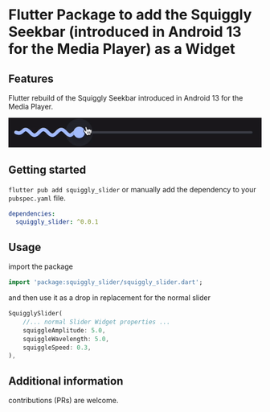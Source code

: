 <!--
This README describes the package. If you publish this package to pub.dev,
this README's contents appear on the landing page for your package.

For information about how to write a good package README, see the guide for
[writing package pages](https://dart.dev/guides/libraries/writing-package-pages).

For general information about developing packages, see the Dart guide for
[creating packages](https://dart.dev/guides/libraries/create-library-packages)
and the Flutter guide for
[developing packages and plugins](https://flutter.dev/developing-packages).
-->

# Flutter Package to add the Squiggly Seekbar (introduced in Android 13 for the Media Player) as a Widget 

## Features

Flutter rebuild of the Squiggly Seekbar introduced in Android 13 for the Media Player.

![Squiggly Seekbar Sample](./assets/sample.gif)

## Getting started

`flutter pub add squiggly_slider`
or manually add the dependency to your `pubspec.yaml` file.

```yaml
dependencies:
  squiggly_slider: ^0.0.1
```

## Usage

import the package

```dart
import 'package:squiggly_slider/squiggly_slider.dart';
```

and then use it as a drop in replacement for the normal slider

```dart
SquigglySlider(
    //... normal Slider Widget properties ...
    squiggleAmplitude: 5.0,
    squiggleWavelength: 5.0,
    squiggleSpeed: 0.3,
),
```

## Additional information

contributions (PRs) are welcome.
